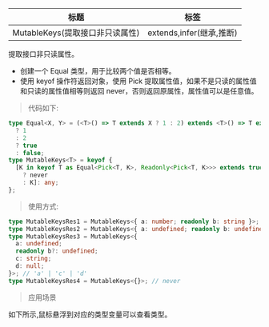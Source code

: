 | 标题                            | 标签                     |
| ------------------------------- | ------------------------ |
| MutableKeys(提取接口非只读属性) | extends,infer(继承,推断) |

提取接口非只读属性。

- 创建一个 Equal 类型，用于比较两个值是否相等。
- 使用 keyof 操作符返回对象，使用 Pick 提取属性值，如果不是只读的属性值和只读的属性值相等则返回 never，否则返回原属性，属性值可以是任意值。

> 代码如下:

```ts
type Equal<X, Y> = (<T>() => T extends X ? 1 : 2) extends <T>() => T extends Y
  ? 1
  : 2
  ? true
  : false;
type MutableKeys<T> = keyof {
  [K in keyof T as Equal<Pick<T, K>, Readonly<Pick<T, K>>> extends true
    ? never
    : K]: any;
};
```

> 使用方式:

```ts
type MutableKeysRes1 = MutableKeys<{ a: number; readonly b: string }>; // 'a'
type MutableKeysRes2 = MutableKeys<{ a: undefined; readonly b: undefined }>; // 'a'
type MutableKeysRes3 = MutableKeys<{
  a: undefined;
  readonly b?: undefined;
  c: string;
  d: null;
}>; // 'a' | 'c' | 'd'
type MutableKeysRes4 = MutableKeys<{}>; // never
```

> 应用场景

如下所示,鼠标悬浮到对应的类型变量可以查看类型。

<div class="code-editor" data-url="codes/typescript/demo/MutableKeys.ts" data-language="typescript"></div>
